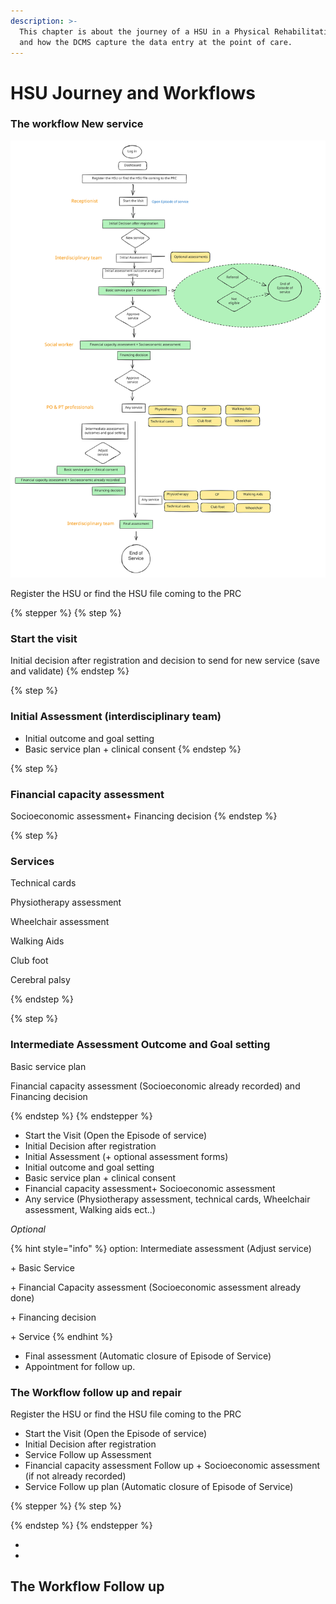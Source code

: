 ```yaml
---
description: >-
  This chapter is about the journey of a HSU in a Physical Rehabilitation Centre
  and how the DCMS capture the data entry at the point of care.
---
```


# HSU Journey and Workflows

### The workflow New service

<img src="../../.gitbook/assets/file.excalidraw.svg" alt="Workflow New service " class="gitbook-drawing">



Register the HSU or find the HSU file coming to the PRC



{% stepper %}
{% step %}
### Start the visit

Initial decision after registration and decision to send for new service (save and validate)
{% endstep %}

{% step %}
### Initial Assessment (interdisciplinary team)

* Initial outcome and goal setting
* Basic service plan + clinical consent
{% endstep %}

{% step %}
### Financial capacity assessment

Socioeconomic assessment+ Financing decision
{% endstep %}

{% step %}
### Services&#x20;

Technical cards

Physiotherapy assessment

Wheelchair assessment

Walking Aids

Club foot

Cerebral palsy


{% endstep %}

{% step %}
### Intermediate Assessment Outcome and Goal setting

Basic service plan

Financial capacity assessment (Socioeconomic already recorded) and Financing decision&#x20;


{% endstep %}
{% endstepper %}





* Start the Visit (Open the Episode of service)
* Initial Decision after registration&#x20;
* Initial Assessment (+ optional assessment forms)
* Initial outcome and goal setting
* Basic service plan + clinical consent
* Financial capacity assessment+ Socioeconomic assessment
* Any service (Physiotherapy assessment, technical cards, Wheelchair assessment, Walking aids ect..)

_Optional_&#x20;

{% hint style="info" %}
option: Intermediate assessment (Adjust service)&#x20;

\+ Basic Service&#x20;

\+ Financial Capacity assessment (Socioeconomic assessment already done)

\+ Financing decision&#x20;

\+ Service&#x20;
{% endhint %}

* Final assessment (Automatic closure of Episode of Service)
* Appointment for follow up.

### The Workflow follow up and repair&#x20;

Register the HSU or find the HSU file coming to the PRC

* Start the Visit (Open the Episode of service)
* Initial Decision after registration&#x20;
* Service Follow up Assessment&#x20;
* Financial capacity assessment Follow up + Socioeconomic assessment (if not already recorded)
* Service Follow up plan (Automatic closure of Episode of Service)



{% stepper %}
{% step %}

{% endstep %}
{% endstepper %}







*











*











## The Workflow Follow up

